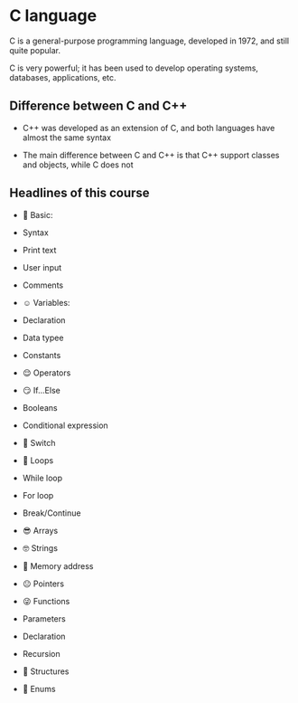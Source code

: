 # C language

C is a general-purpose programming language, developed in 1972, and still quite popular.

C is very powerful; it has been used to develop operating systems, databases, applications, etc.

## Difference between C and C++

+ C++ was developed as an extension of C, and both languages have almost the same syntax

+ The main difference between C and C++ is that C++ support classes and objects, while C does not

## Headlines of this course

+ :star_struck: Basic:

- Syntax

- Print text

- User input

- Comments

+ :relaxed: Variables:
    
- Declaration

- Data typee

- Constants

+ :relieved: Operators

+ :smirk: If...Else

- Booleans

- Conditional expression

+ :disguised_face: Switch

+ :partying_face: Loops

- While loop

- For loop

- Break/Continue

+ :sunglasses: Arrays

+ :nerd_face: Strings

+ :monocle_face: Memory address

+ :neutral_face: Pointers

+ :stuck_out_tongue_winking_eye: Functions

- Parameters

- Declaration

- Recursion

+ :money_mouth_face: Structures

+ :thinking: Enums
